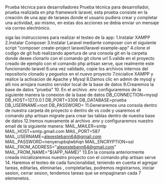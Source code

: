 Prueba técnica para desarrolladores
Prueba técnica para desarrollador, prueba realizada en php framework laravel, esta prueba consiste en la creación de una app de taraeas donde el usuario pudiera crear y completar una actividad, asi mismo, en estas dos acciones se debia enviar un mensaje via correo electrónico.

siga las instrucciones para realizar el testeo de la app:
    1.Instalar XAMPP
    2.Instalar Composer
    3.Instalar Laravel mediante composer con el siguiente script "composer create-project laravel/laravel example-app"
    4.clone el codigo de git hub realizando apertura de una consola git en la carpeta donde desee clonarlo con el comando git clone url
    5.valide en el proyecto creado de ejemplo con el comando php artisan serve, que realmente este funcionando laravel
    6.una vez validado, copie los archivos internos del repositorio clonado y peguelos en el nuevo proyecto
    7.inicialice XAMPP y realice la activacion de Apache y Mysql
    8.Damos clic en admin de mysql y alli nos arrojara nuestro servidor local de la base de datos
    9.Crearemos la base de datos "prueba"
    10. En el archivo .env configuraremos de la siguiente manera la conexion de la base de datos
        DB_CONNECTION=mysql
        DB_HOST=127.0.0.1
        DB_PORT=3306
        DB_DATABASE=prueba
        DB_USERNAME=root
        DB_PASSWORD=
    11.Generaremos una consola dentro de nuestra carpeta de proyecto o dentro de vs code y usaremos el comando php artisan migrate para crear las tablas dentro de nuestra base de datos
    12.Iremos nuevamente al archivo .env y configuraremos nuestro email de la siguiente manera:
        MAIL_MAILER=smtp
        MAIL_HOST=smtp.gmail.com
        MAIL_PORT=587
        MAIL_USERNAME=alexestebann64@gmail.com
        MAIL_PASSWORD=nenyerupbqlwbhqn
        MAIL_ENCRYPTION=ssl
        MAIL_FROM_ADDRESS="alexestebann64@gmail.com"
        MAIL_FROM_NAME="${APP_NAME}"
    13.En la consola anteriormente creada inicializaremos nuestro proyecto con el comando php artisan serve
    14. Haremos el testeo de cada funcionalidad, teniendo en cuenta el agregar tareas, editarlas, eliminarlas , completarlas, podremos registrarnos, iniciar sesion, cerrar sesion, tendemos tareas
    que se empaginaran cada 7 elemenetos.
